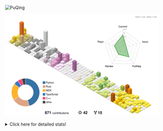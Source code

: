 ![PuQing](https://user-images.githubusercontent.com/27223114/171565019-9a56fae6-b08b-421f-99db-7e830da42371.png)

![](./profile-3d-contrib/profile-season-animate.svg)

<details>
<summary>Click here for detailed stats!</summary>

<!--START_SECTION:waka-->
![Lines of code](https://img.shields.io/badge/From%20Hello%20World%20I%27ve%20Written-1.4%20million%20lines%20of%20code-blue)

**🐱 My GitHub Data** 

> 📦 413.0 kB Used in GitHub's Storage 
 > 
> 🏆 710 Contributions in the Year 2024
 > 
> 🚫 Not Opted to Hire
 > 
> 📜 61 Public Repositories 
 > 
> 🔑 30 Private Repositories 
 > 
**I'm a Night 🦉** 

```text
🌞 Morning                508 commits         ██░░░░░░░░░░░░░░░░░░░░░░░   06.64 % 
🌆 Daytime                3297 commits        ███████████░░░░░░░░░░░░░░   43.07 % 
🌃 Evening                1704 commits        ██████░░░░░░░░░░░░░░░░░░░   22.26 % 
🌙 Night                  2146 commits        ███████░░░░░░░░░░░░░░░░░░   28.03 % 
```


📊 **This Week I Spent My Time On** 

```text
💬 Programming Languages: 
Browsing                 12 hrs 5 mins       ████████░░░░░░░░░░░░░░░░░   32.75 % 
GitHubing                8 hrs 14 mins       ██████░░░░░░░░░░░░░░░░░░░   22.30 % 
Python                   5 hrs 55 mins       ████░░░░░░░░░░░░░░░░░░░░░   16.02 % 
CLI                      2 hrs 28 mins       ██░░░░░░░░░░░░░░░░░░░░░░░   06.68 % 
Fish Touching            2 hrs 17 mins       ██░░░░░░░░░░░░░░░░░░░░░░░   06.20 % 

🔥 Editors: 
Chrome                   25 hrs 9 mins       █████████████████░░░░░░░░   68.11 % 
VS Code                  9 hrs 18 mins       ██████░░░░░░░░░░░░░░░░░░░   25.18 % 
fish                     2 hrs 28 mins       ██░░░░░░░░░░░░░░░░░░░░░░░   06.68 % 
Obsidian                 0 secs              ░░░░░░░░░░░░░░░░░░░░░░░░░   00.03 % 

💻 Operating System: 
Mac                      27 hrs 54 mins      ███████████████████░░░░░░   75.54 % 
Linux                    5 hrs 53 mins       ████░░░░░░░░░░░░░░░░░░░░░   15.93 % 
WSL                      3 hrs 8 mins        ██░░░░░░░░░░░░░░░░░░░░░░░   08.52 % 
```


<!--END_SECTION:waka-->
</details>
